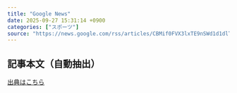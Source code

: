 ```yaml
---
title: "Google News"
date: 2025-09-27 15:31:14 +0900
categories: ["スポーツ"]
source: "https://news.google.com/rss/articles/CBMif0FVX3lxTE9nSWd1d1dlTDEtWGNoSjRyTnVfSldEaGFxQkJ6WnZNUWYtZGVVbGVlVXRsODk5dEFsdVNjYndYd083blFsU0NjV3NzMGJGOUxuWk0zRmk2Y2Y5d3A5TkFRWWk4R3RJdDJlcXAxbGpGTk5lcmJLWWdGazg3Q05OVkk?oc=5"
---
```


## 記事本文（自動抽出）
<body class="y0K44d EA71Tc" id="readabilityBody"></body>

[出典はこちら](https://news.google.com/rss/articles/CBMif0FVX3lxTE9nSWd1d1dlTDEtWGNoSjRyTnVfSldEaGFxQkJ6WnZNUWYtZGVVbGVlVXRsODk5dEFsdVNjYndYd083blFsU0NjV3NzMGJGOUxuWk0zRmk2Y2Y5d3A5TkFRWWk4R3RJdDJlcXAxbGpGTk5lcmJLWWdGazg3Q05OVkk?oc=5)
